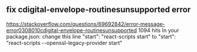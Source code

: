 ## fix cdigital-envelope-routinesunsupported error

https://stackoverflow.com/questions/69692842/error-message-error0308010cdigital-envelope-routinesunsupported
1094 hits
In your package.json: change this line
"start": "react-scripts start"
to
"start": "react-scripts --openssl-legacy-provider start"
